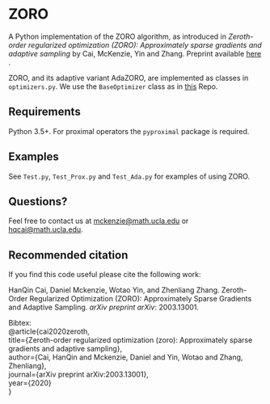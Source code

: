 # ZORO

A Python implementation of the ZORO algorithm, as introduced in *Zeroth-order regularized optimization (ZORO): Approximately sparse gradients and adaptive sampling* by Cai, McKenzie, Yin and Zhang. Preprint available <a href=https://arxiv.org/abs/2003.13001> here </a>.

ZORO, and its adaptive variant AdaZORO, are implemented as classes in `optimizers.py`. We use the `BaseOptimizer` class as in [this](https://github.com/NiMlr/High-Dim-ES-RL) Repo.

## Requirements
Python 3.5+. For proximal operators the `pyproximal` package is required.

## Examples
See `Test.py`, `Test_Prox.py` and `Test_Ada.py` for examples of using ZORO.

## Questions?
Feel free to contact us at mckenzie@math.ucla.edu or hqcai@math.ucla.edu.

## Recommended citation
If you find this code useful please cite the following work:

HanQin Cai, Daniel Mckenzie, Wotao Yin, and Zhenliang Zhang. Zeroth-Order Regularized Optimization (ZORO): Approximately Sparse Gradients and Adaptive Sampling. *arXiv preprint arXiv*: 2003.13001.

Bibtex:  
@article{cai2020zeroth,  
title={Zeroth-order regularized optimization (zoro): Approximately sparse gradients and adaptive sampling},  
author={Cai, HanQin and Mckenzie, Daniel and Yin, Wotao and Zhang, Zhenliang},  
journal={arXiv preprint arXiv:2003.13001},  
year={2020}  
}
